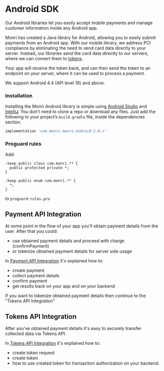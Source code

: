 # Android SDK

Our Android libraries let you easily accept mobile payments and manage customer information inside any Android app.

Monri has created a Java library for Android, allowing you to easily submit payments from an Android app. With our
mobile library, we address PCI compliance by eliminating the need to send card data directly to your server. Instead,
our libraries send the card data directly to our servers, where we can convert them
to [tokens](https://monri.com/docs/api#tokens).

Your app will receive the token back, and can then send the token to an endpoint on your server, where it can be used to
process a payment.

We support Android 4.4 (API level 19) and above.

### Installation

Installing the Monri Android library is simple using [Android Studio](https://developer.android.com/studio/intro)
and [IntelliJ](https://www.jetbrains.com/help/idea/getting-started-with-android-development.html). You don’t need to
clone a repo or download any files. Just add the following to your project’s `build.gradle` file, inside the
dependencies section.

```gradle
implementation 'com.monri:monri-android:2.0.+'
```

### Proguard rules

Add:

```
-keep public class com.monri.** {
  public protected private *;
}

-keep public enum com.monri.** {
  *;
}
```

to `proguard-rules.pro`

## Payment API Integration

At some point in the flow of your app you'll obtain payment details from the user. After that you could:

* use obtained payment details and proceed with charge (confirmPayment)
* or tokenize obtained payment details for server side usage

In [Payment API Integration](payment-api-integration.md) it's explained how to:

* create payment
* collect payment details
* confirm payment
* get results back on your app and on your backend

If you want to tokenize obtained payment details then continue to the "Tokens API Integration"

## Tokens API Integration

After you've obtained payment details it's easy to securely transfer collected data via Tokens API.

In [Tokens API Integration](tokens-api-integration.md) it's explained how to:

* create token request
* create token
* how to use created token for transaction authorization on your backend.
